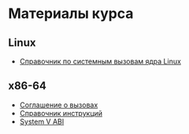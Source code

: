 # Материалы курса

## Linux

- [Справочник по системным вызовам ядра Linux](https://www.chromium.org/chromium-os/developer-library/reference/linux-constants/syscalls/)

## x86-64

- [Соглашение о вызовах](https://stackoverflow.com/a/2538212)
- [Справочник инструкций](https://www.felixcloutier.com/x86/)
- [System V ABI](https://gitlab.com/x86-psABIs/x86-64-ABI/-/jobs/artifacts/master/raw/x86-64-ABI/abi.pdf?job=build)
